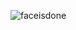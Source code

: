 ![faceisdone](https://github.com/Dsm-FaceIsDone/.github/assets/128464668/22289477-7efe-4f51-bc44-ffb90ac8bc63)
